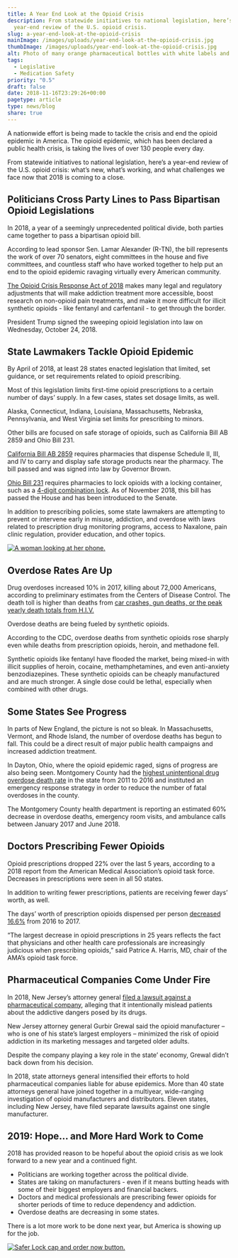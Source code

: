 ```yaml
---
title: A Year End Look at the Opioid Crisis
description: From statewide initiatives to national legislation, here’s a
  year-end review of the U.S. opioid crisis.
slug: a-year-end-look-at-the-opioid-crisis
mainImage: /images/uploads/year-end-look-at-the-opioid-crisis.jpg
thumbImage: /images/uploads/year-end-look-at-the-opioid-crisis.jpg
alt: Photo of many orange pharmaceutical bottles with white labels and white caps.
tags:
  - Legislative
  - Medication Safety
priority: "0.5"
draft: false
date: 2018-11-16T23:29:26+00:00
pagetype: article
type: news/blog
share: true
---
```

A nationwide effort is being made to tackle the crisis and end the opioid epidemic in America. The opioid epidemic, which has been declared a public health crisis, is taking the lives of over 130 people every day.

From statewide initiatives to national legislation, here’s a year-end review of the U.S. opioid crisis: what’s new, what’s working, and what challenges we face now that 2018 is coming to a close.

## Politicians Cross Party Lines to Pass Bipartisan Opioid Legislations

In 2018, a year of a seemingly unprecedented political divide, both parties came together to pass a bipartisan opioid bill.

According to lead sponsor Sen. Lamar Alexander (R-TN), the bill represents the work of over 70 senators, eight committees in the house and five committees, and countless staff who have worked together to help put an end to the opioid epidemic ravaging virtually every American community.

[The Opioid Crisis Response Act of 2018](https://www.alexander.senate.gov/public/_cache/files/2af32e85-edde-427a-8f61-df2b2612327e/section-by-section-9.6.pdf) makes many legal and regulatory adjustments that will make addiction treatment more accessible, boost research on non-opioid pain treatments, and make it more difficult for illicit synthetic opioids - like fentanyl and carfentanil - to get through the border.

President Trump signed the sweeping opioid legislation into law on Wednesday, October 24, 2018.

## State Lawmakers Tackle Opioid Epidemic

By April of 2018, at least 28 states enacted legislation that limited, set guidance, or set requirements related to opioid prescribing.

Most of this legislation limits first-time opioid prescriptions to a certain number of days’ supply. In a few cases, states set dosage limits, as well.

Alaska, Connecticut, Indiana, Louisiana, Massachusetts, Nebraska, Pennsylvania, and West Virginia set limits for prescribing to minors.

Other bills are focused on safe storage of opioids, such as California Bill AB 2859 and Ohio Bill 231.

[California Bill AB 2859](https://leginfo.legislature.ca.gov/faces/billTextClient.xhtml?bill_id=201720180AB2859) requires pharmacies that dispense Schedule II, III, and IV to carry and display safe storage products near the pharmacy. The bill passed and was signed into law by Governor Brown.

[Ohio Bill 231](https://www.legislature.ohio.gov/legislation/legislation-summary?id=GA132-HB-231) requires pharmacies to lock opioids with a locking container, such as a [4-digit combination lock](/products/saferlock/). As of November 2018, this bill has passed the House and has been introduced to the Senate.

In addition to prescribing policies, some state lawmakers are attempting to prevent or intervene early in misuse, addiction, and overdose with laws related to prescription drug monitoring programs, access to Naxalone, pain clinic regulation, provider education, and other topics.

[![A woman looking at her phone.](/images/uploads/rxguardian-well-rx-graphic.jpg "Save up to 80 percent on prescription drugs.")](https://www.wellrx.com/rx-discount-card/enroll/?invitecode=SaferLock%20&utm_source=SaferLock%20&utm_medium=affiliate&utm_campaign=%3cblogs%3E "WellRx Link")

## Overdose Rates Are Up

Drug overdoses increased 10% in 2017, killing about 72,000 Americans, according to preliminary estimates from the Centers of Disease Control. The death toll is higher than deaths from [car crashes, gun deaths, or the peak yearly death totals from H.I.V.](https://www.nytimes.com/interactive/2017/06/05/upshot/opioid-epidemic-drug-overdose-deaths-are-rising-faster-than-ever.html?module=inline)

Overdose deaths are being fueled by synthetic opioids.

According to the CDC, overdose deaths from synthetic opioids rose sharply even while deaths from prescription opioids, heroin, and methadone fell.

Synthetic opioids like fentanyl have flooded the market, being mixed-in with illicit supplies of heroin, cocaine, methamphetamines, and even anti-anxiety benzodiazepines. These synthetic opioids can be cheaply manufactured and are much stronger. A single dose could be lethal, especially when combined with other drugs.

## Some States See Progress

In parts of New England, the picture is not so bleak. In Massachusetts, Vermont, and Rhode Island, the number of overdose deaths has begun to fall. This could be a direct result of major public health campaigns and increased addiction treatment.

In Dayton, Ohio, where the opioid epidemic raged, signs of progress are also being seen. Montgomery County had the [highest unintentional drug overdose death rate](https://www.phdmc.org/agency-reports/807-2017-coat-annual-report/file) in the state from 2011 to 2016 and instituted an emergency response strategy in order to reduce the number of fatal overdoses in the county.

The Montgomery County health department is reporting an estimated 60% decrease in overdose deaths, emergency room visits, and ambulance calls between January 2017 and June 2018.

## Doctors Prescribing Fewer Opioids

Opioid prescriptions dropped 22% over the last 5 years, according to a 2018 report from the American Medical Association’s opioid task force. Decreases in prescriptions were seen in all 50 states.

In addition to writing fewer prescriptions, patients are receiving fewer days’ worth, as well.

The days’ worth of prescription opioids dispensed per person [decreased 16.6%](https://www.mdedge.com/internalmedicinenews/article/160384/addiction-medicine/opioid-prescriptions-got-shorter-2017) from 2016 to 2017.

“The largest decrease in opioid prescriptions in 25 years reflects the fact that physicians and other health care professionals are increasingly judicious when prescribing opioids,” said Patrice A. Harris, MD, chair of the AMA’s opioid task force.

## Pharmaceutical Companies Come Under Fire

In 2018, New Jersey’s attorney general [filed a lawsuit against a pharmaceutical company](https://www.nytimes.com/2018/11/13/nyregion/nj-opioid-lawsuit.html), alleging that it intentionally mislead patients about the addictive dangers posed by its drugs.

New Jersey attorney general Gurbir Grewal said the opioid manufacturer – who is one of his state’s largest employers – minimized the risk of opioid addiction in its marketing messages and targeted older adults.

Despite the company playing a key role in the state’ economy, Grewal didn’t back down from his decision.

In 2018, state attorneys general intensified their efforts to hold pharmaceutical companies liable for abuse epidemics. More than 40 state attorneys general have joined together in a multiyear, wide-ranging investigation of opioid manufacturers and distributors. Eleven states, including New Jersey, have filed separate lawsuits against one single manufacturer.

## 2019: Hope… and More Hard Work to Come

2018 has provided reason to be hopeful about the opioid crisis as we look forward to a new year and a continued fight.

* Politicians are working together across the political divide.
* States are taking on manufacturers - even if it means butting heads with some of their biggest employers and financial backers.
* Doctors and medical professionals are prescribing fewer opioids for shorter periods of time to reduce dependency and addiction.
* Overdose deaths are decreasing in some states.

There is a lot more work to be done next year, but America is showing up for the job.

[![Safer Lock cap and order now button.](/images/uploads/safer-cta.png "Better safe than sorry. Lock up your meds.")](https://shop.rxguardian.com/products/safer-lock "Safer Lock Product Link")